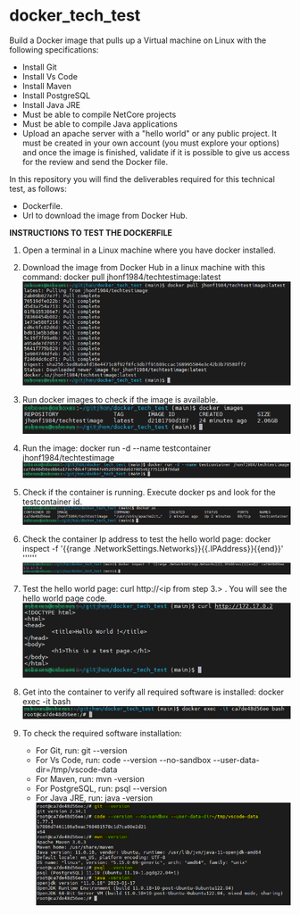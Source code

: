 # docker_tech_test
Build a Docker image that pulls up a Virtual machine on Linux with the following specifications:
- Install Git
- Install Vs Code
- Install Maven
- Install PostgreSQL
- Install Java JRE
- Must be able to compile NetCore projects
- Must be able to compile Java applications
- Upload an apache server with a "hello world" or any public project.
It must be created in your own account (you must explore your options) and once the image is finished, validate if it is possible to give us access for the review and send the Docker file.

In this repository you will find the deliverables required for this technical test, as follows:
- Dockerfile.
- Url to download the image from Docker Hub.

<b>INSTRUCTIONS TO TEST THE DOCKERFILE</b>

1. Open a terminal in a Linux machine where you have docker installed.

2. Download the image from Docker Hub in a linux machine with this command: docker pull jhonf1984/techtestimage:latest
![My Image](images/02.png)

3. Run docker images to check if the image is available. 
![My Image](images/03.png)

4. Run the image: docker run -d --name testcontainer jhonf1984/techtestimage
![My Image](images/04.png)

5. Check if the container is running. Execute docker ps and look for the testcontainer id.
![My Image](images/05.png)

6. Check the container Ip address to test the hello world page: 
   docker inspect -f '{{range .NetworkSettings.Networks}}{{.IPAddress}}{{end}}' '''<containerId>'''
   ![My Image](images/06.png)
    
7. Test the hello world page: curl http://<ip from step 3.> .  You will see the hello world page code.
![My Image](images/07.png)
    
8. Get into the container to verify all required software is installed: docker exec -it <containerId> bash
![My Image](images/08.png)
    
9. To check the required software installation:
    - For Git, run: git --version
    - For Vs Code, run: code --version --no-sandbox --user-data-dir=/tmp/vscode-data
    - For Maven, run: mvn -version
    - For PostgreSQL, run: psql --version
    - For Java JRE, run: java -version
![My Image](images/09.png)







